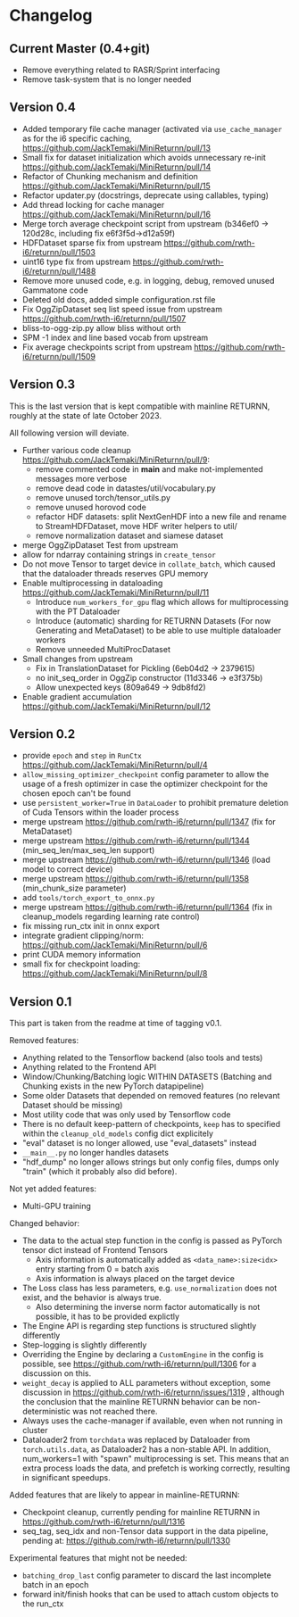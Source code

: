 # Changelog


## Current Master (0.4+git)

- Remove everything related to RASR/Sprint interfacing
- Remove task-system that is no longer needed


## Version 0.4

- Added temporary file cache manager (activated via `use_cache_manager` as for the i6 specific caching, https://github.com/JackTemaki/MiniReturnn/pull/13
- Small fix for dataset initialization which avoids unnecessary re-init https://github.com/JackTemaki/MiniReturnn/pull/14
- Refactor of Chunking mechanism and definition https://github.com/JackTemaki/MiniReturnn/pull/15
- Refactor updater.py (docstrings, deprecate using callables, typing)
- Add thread locking for cache manager https://github.com/JackTemaki/MiniReturnn/pull/16
- Merge torch average checkpoint script from upstream (b346ef0 -> 120d28c, including fix e6f3f5d->d12a59f)
- HDFDataset sparse fix from upstream https://github.com/rwth-i6/returnn/pull/1503
- uint16 type fix from upstream https://github.com/rwth-i6/returnn/pull/1488
- Remove more unused code, e.g. in logging, debug, removed unused Gammatone code
- Deleted old docs, added simple configuration.rst file
- Fix OggZipDataset seq list speed issue from upstream https://github.com/rwth-i6/returnn/pull/1507
- bliss-to-ogg-zip.py allow bliss without orth
- SPM -1 index and line based vocab from upstream
- Fix average checkpoints script from upstream https://github.com/rwth-i6/returnn/pull/1509


## Version 0.3

This is the last version that is kept compatible with mainline RETURNN, roughly at the state of late October 2023.

All following version will deviate.

- Further various code cleanup https://github.com/JackTemaki/MiniReturnn/pull/9:
    - remove commented code in __main__ and make not-implemented messages more verbose
    - remove dead code in datastes/util/vocabulary.py
    - remove unused torch/tensor_utils.py
    - remove unused horovod code
    - refactor HDF datasets: split NextGenHDF into a new file and rename to StreamHDFDataset, move HDF writer helpers to util/
    - remove normalization dataset and siamese dataset
- merge OggZipDataset Test from upstream
- allow for ndarray containing strings in `create_tensor`
- Do not move Tensor to target device in `collate_batch`, which caused that the dataloader threads reserves GPU memory
- Enable multiprocessing in dataloading https://github.com/JackTemaki/MiniReturnn/pull/11
    - Introduce `num_workers_for_gpu` flag which allows for multiprocessing with the PT Dataloader
    - Introduce (automatic) sharding for RETURNN Datasets (For now Generating and MetaDataset) to be able to use multiple dataloader workers
    - Remove unneeded MultiProcDataset
- Small changes from upstream
  - Fix in TranslationDataset for Pickling (6eb04d2 -> 2379615)
  - no init_seq_order in OggZip constructor (11d3346 -> e3f375b)
  - Allow unexpected keys (809a649 -> 9db8fd2)
- Enable gradient accumulation https://github.com/JackTemaki/MiniReturnn/pull/12


## Version 0.2

- provide `epoch` and `step` in `RunCtx` https://github.com/JackTemaki/MiniReturnn/pull/4
- `allow_missing_optimizer_checkpoint` config parameter to allow the usage of a fresh optimizer in case the optimizer checkpoint for the chosen epoch can't be found
- use `persistent_worker=True` in `DataLoader` to prohibit premature deletion of Cuda Tensors within the loader process
- merge upstream https://github.com/rwth-i6/returnn/pull/1347 (fix for MetaDataset)
- merge upstream https://github.com/rwth-i6/returnn/pull/1344 (min_seq_len/max_seq_len support)
- merge upstream https://github.com/rwth-i6/returnn/pull/1346 (load model to correct device)
- merge upstream https://github.com/rwth-i6/returnn/pull/1358 (min_chunk_size parameter)
- add `tools/torch_export_to_onnx.py`
- merge upstream https://github.com/rwth-i6/returnn/pull/1364 (fix in cleanup_models regarding learning rate control)
- fix missing run_ctx init in onnx export
- integrate gradient clipping/norm: https://github.com/JackTemaki/MiniReturnn/pull/6
- print CUDA memory information
- small fix for checkpoint loading: https://github.com/JackTemaki/MiniReturnn/pull/8


## Version 0.1

This part is taken from the readme at time of tagging v0.1.

Removed features:
 - Anything related to the Tensorflow backend (also tools and tests)
 - Anything related to the Frontend API
 - Window/Chunking/Batching logic WITHIN DATASETS (Batching and Chunking exists in the new PyTorch datapipeline)
 - Some older Datasets that depended on removed features (no relevant Dataset should be missing)
 - Most utility code that was only used by Tensorflow code
 - There is no default keep-pattern of checkpoints, `keep` has to specified within the `cleanup_old_models` config dict explicitely
 - "eval" dataset is no longer allowed, use "eval_datasets" instead
 - `__main__.py` no longer handles datasets
 - "hdf_dump" no longer allows strings but only config files, dumps only "train" (which it probably also did before).


Not yet added features:
 - Multi-GPU training


Changed behavior:
 - The data to the actual step function in the config is passed as PyTorch tensor dict instead of Frontend Tensors
   - Axis information is automatically added as `<data_name>:size<idx>` entry starting from 0 = batch axis
   - Axis information is always placed on the target device
 - The Loss class has less parameters, e.g. `use_normalization` does not exist, and the behavior is always true.
   -  Also determining the inverse norm factor automatically is not possible, it has to be provided explictly
 - The Engine API is regarding step functions is structured slightly differently
 - Step-logging is slightly differently
 - Overriding the Engine by declaring a `CustomEngine` in the config is possible, see https://github.com/rwth-i6/returnn/pull/1306 for a discussion on this.
 - `weight_decay` is applied to ALL parameters without exception, some discussion in https://github.com/rwth-i6/returnn/issues/1319 ,
   although the conclusion that the mainline RETURNN behavior can be non-deterministic was not reached there.
 - Always uses the cache-manager if available, even when not running in cluster
 - Dataloader2 from `torchdata` was replaced by Dataloader from `torch.utils.data`, as Dataloader2 has a non-stable API. In addition, num_workers=1 with "spawn" multiprocessing is set. This means that an extra process loads the data, and prefetch is working correctly, resulting in significant speedups.


Added features that are likely to appear in mainline-RETURNN:
 - Checkpoint cleanup, currently pending for mainline RETURNN in https://github.com/rwth-i6/returnn/pull/1316
 - seq_tag, seq_idx and non-Tensor data support in the data pipeline, pending at: https://github.com/rwth-i6/returnn/pull/1330


Experimental features that might not be needed:
 - `batching_drop_last` config parameter to discard the last incomplete batch in an epoch
 - forward init/finish hooks that can be used to attach custom objects to the run_ctx
